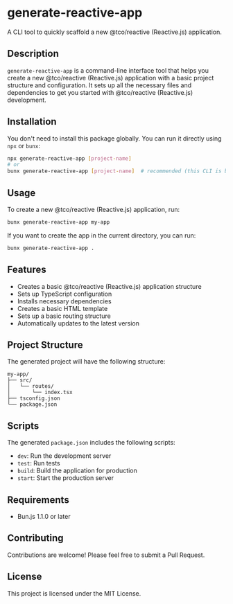 # generate-reactive-app

A CLI tool to quickly scaffold a new @tco/reactive (Reactive.js) application.

## Description

`generate-reactive-app` is a command-line interface tool that helps you create a new @tco/reactive (Reactive.js) application with a basic project structure and configuration. It sets up all the necessary files and dependencies to get you started with @tco/reactive (Reactive.js) development.

## Installation

You don't need to install this package globally. You can run it directly using `npx` or `bunx`:

```bash
npx generate-reactive-app [project-name]
# or
bunx generate-reactive-app [project-name]  # recommended (this CLI is built with Bun and needs Bun installed)
```

## Usage

To create a new @tco/reactive (Reactive.js) application, run:

```bash
bunx generate-reactive-app my-app
```

If you want to create the app in the current directory, you can run:

```bash
bunx generate-reactive-app .
```

## Features

- Creates a basic @tco/reactive (Reactive.js) application structure
- Sets up TypeScript configuration
- Installs necessary dependencies
- Creates a basic HTML template
- Sets up a basic routing structure
- Automatically updates to the latest version

## Project Structure

The generated project will have the following structure:

```
my-app/
├── src/
│   └── routes/
│       └── index.tsx
├── tsconfig.json
└── package.json
```

## Scripts

The generated `package.json` includes the following scripts:

- `dev`: Run the development server
- `test`: Run tests
- `build`: Build the application for production
- `start`: Start the production server

## Requirements

- Bun.js 1.1.0 or later

## Contributing

Contributions are welcome! Please feel free to submit a Pull Request.

## License

This project is licensed under the MIT License.